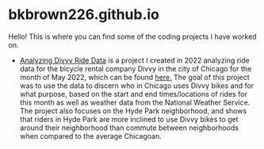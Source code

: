 # bkbrown226.github.io

Hello! This is where you can find some of the coding projects I have worked on.

* [Analyzing Divvy Ride Data](https://github.com/bkbrown226/bkbrown226.github.io/tree/main/Analyzing%20Divvy%20Ride%20Data) is a project I created in 2022 analyzing ride data for the bicycle rental company Divvy in the city of Chicago for the month of May 2022, which can be found [here.](https://divvy-tripdata.s3.amazonaws.com/index.html) The goal of this project was to use the data to discern who in Chicago uses Divvy bikes and for what purpose, based on the start and end times/locations of rides for this month as well as weather data from the National Weather Service. The project also focuses on the Hyde Park neighborhood, and shows that riders in Hyde Park are more inclined to use Divvy bikes to get around their neighborhood than commute between neighborhoods when compared to the average Chicagoan.
